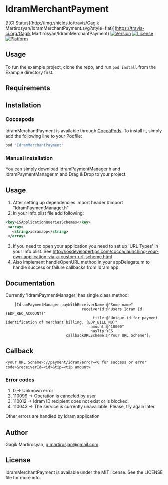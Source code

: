 # IdramMerchantPayment

[![CI Status](http://img.shields.io/travis/Gagik Martirosyan/IdramMerchantPayment.svg?style=flat)](https://travis-ci.org/Gagik Martirosyan/IdramMerchantPayment)
[![Version](https://img.shields.io/cocoapods/v/IdramMerchantPayment.svg?style=flat)](http://cocoapods.org/pods/IdramMerchantPayment)
[![License](https://img.shields.io/cocoapods/l/IdramMerchantPayment.svg?style=flat)](http://cocoapods.org/pods/IdramMerchantPayment)
[![Platform](https://img.shields.io/cocoapods/p/IdramMerchantPayment.svg?style=flat)](http://cocoapods.org/pods/IdramMerchantPayment)

## Usage

To run the example project, clone the repo, and run `pod install` from the Example directory first.

## Requirements

## Installation

### Cocoapods
IdramMerchantPayment is available through [CocoaPods](http://cocoapods.org). To install
it, simply add the following line to your Podfile:

```ruby
pod "IdramMerchantPayment"
```

### Manual installation 
You can simply download IdramPaymentManager.h and IdramPaymentManager.m and Drag & Drop to your project.

## Usage 
  1. After setting up dependencies import header 
     #import "IdramPaymentManager.h"
  2. In your Info.plist file add following:
``` XML
<key>LSApplicationQueriesSchemes</key>
 <array>
   <string>idramapp</string>
 </array>
```

  3. If you need to open your application you need to set up 'URL Types' in your Info.plist. See http://iosdevelopertips.com/cocoa/launching-your-own-application-via-a-custom-url-scheme.html
  4. Also implement handleOpenURL method in your appDelegate.m to handle success or failure callbacks from Idram app.
  

## Documentation 
Currently 'IdramPaymentManager' has single class method:

``` ObjC
    [IdramPaymentManager payWithReceiverName:@"Some name"
                                  receiverId:@"Users Idram Id. (EDP_REC_ACCOUNT)"
                                       title:@"Unique id for payment identification of merchant billing. (EDP_BILL_NO)"
                                      amount:@"10000"
                                      hasTip:YES
                           callbackURLScheme:@"Your URL Scheme"];
```
    
## Callback
```
<your URL Scheme>://payment/idram?error=<0 for success or error code>&receiverId=<id>&tip=<tip amount>
```

### Error codes

1. 0         -> Unknown error
2. 110099    -> Operation is canceled by user
3. 110012    -> Idram ID recipient does not exist or is blocked.
4. 110043    -> The service is currently unavailable. Please, try again later.

Other errors are handled by Idram application 

##
  



## Author

Gagik Martirosyan, g.martirosjan@gmail.com

## License

IdramMerchantPayment is available under the MIT license. See the LICENSE file for more info.
